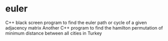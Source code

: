 # euler
C++ black screen program to find the euler path or cycle of a given adjacency matrix
Another C++ program to find the hamilton permutation of minimum distance between all cities in Turkey
